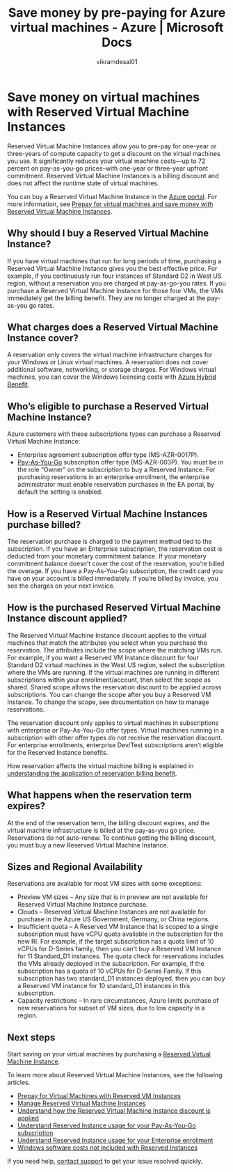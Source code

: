 ﻿---
title: Save money by pre-paying for Azure virtual machines - Azure | Microsoft Docs
description: Learn about Azure Reserved Virtual Machine Instance to save on your virtual machines costs. 
services: 'billing'
documentationcenter: ''
author: vikramdesai01
manager: vikramdesai01
editor: ''

ms.service: billing
ms.devlang: na
ms.topic: conceptual
ms.tgt_pltfrm: na
ms.workload: na
ms.date: 11/09/2017
ms.author: vikdesai
---
# Save money on virtual machines with Reserved Virtual Machine Instances 
Reserved Virtual Machine Instances allow you to pre-pay for one-year or three-years of compute capacity to get a discount on the virtual machines you use. It significantly reduces your virtual machine costs—up to 72 percent on pay-as-you-go prices–with one-year or three-year upfront commitment. Reserved Virtual Machine Instances is a billing discount and does not affect the runtime state of virtual machines.

You can buy a Reserved Virtual Machine Instance in the [Azure portal](https://aka.ms/reservations). For more information, see [Prepay for virtual machines and save money with Reserved Virtual Machine Instances](https://go.microsoft.com/fwlink/?linkid=861721).

## Why should I buy a Reserved Virtual Machine Instance?
If you have virtual machines that run for long periods of time, purchasing a Reserved Virtual Machine Instance gives you the best effective price. For example, if you continuously run four instances of Standard D2 in West US region, without a reservation you are charged at pay-as-go-you rates. If you purchase a Reserved Virtual Machine Instance for those four VMs, the VMs immediately get the billing benefit. They are no longer charged at the pay-as-you go rates. 

## What charges does a Reserved Virtual Machine Instance cover?
A reservation only covers the virtual machine infrastructure charges for your Windows or Linux virtual machines. A reservation does not cover additional software, networking, or storage charges. For Windows virtual machines, you can cover the Windows licensing costs with [Azure Hybrid Benefit](https://azure.microsoft.com/pricing/hybrid-benefit/).

## Who’s eligible to purchase a Reserved Virtual Machine Instance?
Azure customers with these subscriptions types can purchase a Reserved Virtual Machine Instance:
-	Enterprise agreement subscription offer type (MS-AZR-0017P).
-	[Pay-As-You-Go](https://azure.microsoft.com/offers/ms-azr-0003p/) subscription offer type (MS-AZR-003P).
You must be in the role “Owner” on the subscription to buy a Reserved Instance. For purchasing reservations in an enterprise enrollment, the enterprise administrator must enable reservation purchases in the EA portal, by default the setting is enabled.

## How is a Reserved Virtual Machine Instances purchase billed?
The reservation purchase is charged to the payment method tied to the subscription. 
If you have an Enterprise subscription, the reservation cost is deducted from your monetary commitment balance. If your monetary commitment balance doesn’t cover the cost of the reservation, you’re billed the overage.
If you have a Pay-As-You-Go subscription, the credit card you have on your account is billed immediately. If you’re billed by invoice, you see the charges on your next invoice.

## How is the purchased Reserved Virtual Machine Instance discount applied?
The Reserved Virtual Machine Instance discount applies to the virtual machines that match the attributes you select when you purchase the reservation. The attributes include the scope where the matching VMs run. For example, if you want a Reserved VM Instance discount for four Standard D2 virtual machines in the West US region, select the subscription where the VMs are running. If the virtual machines are running in different subscriptions within your enrollment/account, then select the scope as shared. Shared scope allows the reservation discount to be applied across subscriptions.
You can change the scope after you buy a Reserved VM Instance. To change the scope, see documentation on how to manage reservations.

The reservation discount only applies to virtual machines in subscriptions with enterprise or Pay-As-You-Go offer types. Virtual machines running in a subscription with other offer types do not receive the reservation discount. For enterprise enrollments, enterprise Dev/Test subscriptions aren’t eligible for the Reserved Instance benefits.

How reservation affects the virtual machine billing is explained in [understanding the application of reservation billing benefit](https://go.microsoft.com/fwlink/?linkid=863405).

## What happens when the reservation term expires?
At the end of the reservation term, the billing discount expires, and the virtual machine infrastructure is billed at the pay-as-you go price. Reservations do not auto-renew. To continue getting the billing discount, you must buy a new Reserved Virtual Machine Instance. 

## Sizes and Regional Availability
Reservations are available for most VM sizes with some exceptions:
- Preview VM sizes – Any size that is in preview are not available for Reserved Virtual Machine Instance purchase.
- Clouds – Reserved Virtual Machine Instances are not available for purchase in the Azure US Government, Germany, or China regions. 
- Insufficient quota – A Reserved VM Instance that is scoped to a single subscription must have vCPU quota available in the subscription for the new RI. For example, if the target subscription has a quota limit of 10 vCPUs for D-Series family, then you can't buy a Reserved VM Instance for 11 Standard_D1 instances. The quota check for reservations includes the VMs already deployed in the subscription. For example, if the subscription has a quota of 10 vCPUs for D-Series Family. If this subscription has two standard_D1 instances deployed, then you can buy a Reserved VM instance for 10 standard_D1 instances in this subscription. 
- Capacity restrictions – In rare circumstances, Azure limits purchase of new reservations for subset of VM sizes, due to low capacity in a region.

## Next steps
Start saving on your virtual machines by purchasing a [Reserved Virtual Machine Instance](https://go.microsoft.com/fwlink/?linkid=861721). 

To learn more about Reserved Virtual Machine Instances, see the following articles.

- [Prepay for Virtual Machines with Reserved VM Instances](../virtual-machines/windows/prepay-reserved-vm-instances.md)
- [Manage Reserved Virtual Machine Instances](billing-manage-reserved-vm-instance.md)
- [Understand how the Reserved Virtual Machine Instance discount is applied](billing-understand-vm-reservation-charges.md)
- [Understand Reserved Instance usage for your Pay-As-You-Go subscription](billing-understand-reserved-instance-usage.md)
- [Understand Reserved Instance usage for your Enterprise enrollment](billing-understand-reserved-instance-usage-ea.md)
- [Windows software costs not included with Reserved Instances](billing-reserved-instance-windows-software-costs.md)

If you need help, [contact support](https://portal.azure.com/?#blade/Microsoft_Azure_Support/HelpAndSupportBlade) to get your issue resolved quickly.
